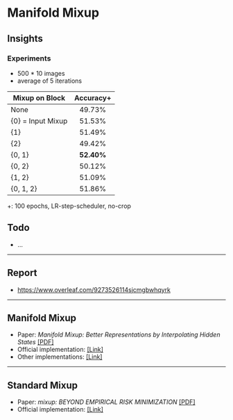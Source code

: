 # Manifold Mixup

## Insights

### Experiments
* 500 * 10 images
* average of 5 iterations

| Mixup on Block    | Accuracy+ |
| ----------------- |:--------:|
| None              | 49.73%   |
| {0} = Input Mixup | 51.53%   |
| {1}               | 51.49%   |
| {2}               | 49.42%   |
| {0, 1}            | **52.40%**   |
| {0, 2}            | 50.12%   |
| {1, 2}            | 51.09%   |
| {0, 1, 2}         | 51.86%   |

+: 100 epochs, LR-step-scheduler, no-crop

## Todo
* ...

---

## Report
* https://www.overleaf.com/9273526114sjcmgbwhqyrk
---

## Manifold Mixup
* Paper: _Manifold Mixup: Better Representations by Interpolating Hidden States_ [[PDF]](http://proceedings.mlr.press/v97/verma19a/verma19a.pdf)
* Official implementation: [[Link]](https://github.com/vikasverma1077/manifold_mixup)
* Other implementations: [[Link]](https://paperswithcode.com/paper/manifold-mixup-better-representations-by#code)

---

## Standard Mixup

* Paper: _mixup: BEYOND EMPIRICAL RISK MINIMIZATION_ [[PDF]](https://openreview.net/pdf?id=r1Ddp1-Rb)
* Official implementation: [[Link]](https://github.com/facebookresearch/mixup-cifar10)